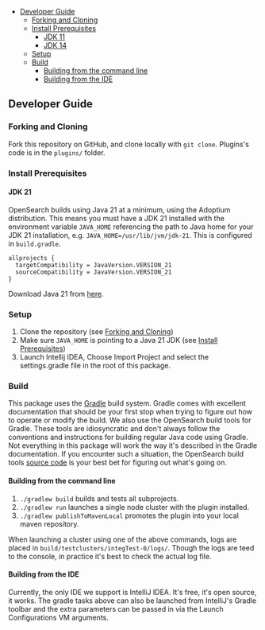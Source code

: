 - [Developer Guide](#developer-guide)
  - [Forking and Cloning](#forking-and-cloning)
  - [Install Prerequisites](#install-prerequisites)
    - [JDK 11](#jdk-11)
    - [JDK 14](#jdk-14)
  - [Setup](#setup)
  - [Build](#build)
    - [Building from the command line](#building-from-the-command-line)
    - [Building from the IDE](#building-from-the-ide)

## Developer Guide

### Forking and Cloning

Fork this repository on GitHub, and clone locally with `git clone`. Plugins's code is in the `plugins/` folder.

### Install Prerequisites

#### JDK 21

OpenSearch builds using Java 21 at a minimum, using the Adoptium distribution. This means you must have a JDK 21 installed with the environment variable `JAVA_HOME` referencing the path to Java home for your JDK 21 installation, e.g. `JAVA_HOME=/usr/lib/jvm/jdk-21`. This is configured in `build.gradle`.

```
allprojects {
  targetCompatibility = JavaVersion.VERSION_21
  sourceCompatibility = JavaVersion.VERSION_21
}
```

Download Java 21 from [here](https://www.oracle.com/java/technologies/javase/jdk21-archive-downloads.html).

### Setup

1. Clone the repository (see [Forking and Cloning](#forking-and-cloning))
2. Make sure `JAVA_HOME` is pointing to a Java 21 JDK (see [Install Prerequisites](#install-prerequisites))
3. Launch Intellij IDEA, Choose Import Project and select the settings.gradle file in the root of this package.

### Build

This package uses the [Gradle](https://docs.gradle.org/current/userguide/userguide.html) build system. Gradle comes with excellent documentation that should be your first stop when trying to figure out how to operate or modify the build. We also use the OpenSearch build tools for Gradle. These tools are idiosyncratic and don't always follow the conventions and instructions for building regular Java code using Gradle. Not everything in this package will work the way it's described in the Gradle documentation. If you encounter such a situation, the OpenSearch build tools [source code](https://github.com/opensearch-project/OpenSearch/tree/main/buildSrc/src/main/groovy/org/opensearch/gradle) is your best bet for figuring out what's going on.

#### Building from the command line

1. `./gradlew build` builds and tests all subprojects.
2. `./gradlew run` launches a single node cluster with the plugin installed.
3. `./gradlew publishToMavenLocal` promotes the plugin into your local maven repository.

When launching a cluster using one of the above commands, logs are placed in `build/testclusters/integTest-0/logs/`. Though the logs are teed to the console, in practice it's best to check the actual log file.

#### Building from the IDE

Currently, the only IDE we support is IntelliJ IDEA.  It's free, it's open source, it works. The gradle tasks above can also be launched from IntelliJ's Gradle toolbar and the extra parameters can be passed in via the Launch Configurations VM arguments.
